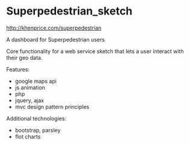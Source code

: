 Superpedestrian_sketch
======================

http://khenprice.com/superpedestrian
 
A dashboard for Superpedestrian users

Core functionality for a web service sketch that lets a user interact with their geo data.

Features:

  - google maps api
  - js animation
  - php
  - jquery, ajax
  - mvc design pattern principles

Additional technologies: 

  - bootstrap, parsley
  - flot charts

